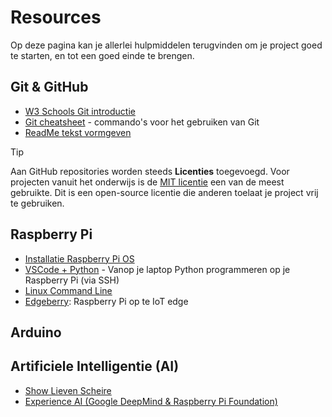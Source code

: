 # Resources
Op deze pagina kan je allerlei hulpmiddelen terugvinden om je project goed te starten, en tot een goed einde te brengen.

## Git & GitHub
- [W3 Schools Git introductie](https://www.w3schools.com/git/git_intro.asp?remote=github)
- [Git cheatsheet](https://education.github.com/git-cheat-sheet-education.pdf) - commando's voor het gebruiken van Git
- [ReadMe tekst vormgeven](https://docs.github.com/en/get-started/writing-on-github/getting-started-with-writing-and-formatting-on-github/basic-writing-and-formatting-syntax)

> [!TIP]
> Aan GitHub repositories worden steeds **Licenties** toegevoegd. Voor projecten vanuit het onderwijs is de [MIT licentie](https://opensource.org/license/mit)
> een van de meest gebruikte. Dit is een open-source licentie die anderen toelaat je project vrij te gebruiken.


## Raspberry Pi
- [Installatie Raspberry Pi OS](https://www.youtube.com/watch?v=ntaXWS8Lk34&ab_channel=RaspberryPi)
- [VSCode + Python](https://github.com/Edgeberry/.github/blob/main/documentation/GettingStarted.md#application-development) - Vanop je laptop Python programmeren op je Raspberry Pi (via SSH)
- [Linux Command Line](https://media.datacamp.com/legacy/image/upload/v1700047731/Marketing/Blog/Bash_Cheat_Sheet.pdf)
- [Edgeberry](https://github.com/Edgeberry): Raspberry Pi op te IoT edge


## Arduino

## Artificiele Intelligentie (AI)
- [Show Lieven Scheire](https://www.youtube.com/watch?v=jQCIUKkanv8&t=449s&ab_channel=ICTechNL)
- [Experience AI (Google DeepMind & Raspberry Pi Foundation)](https://experience-ai.org/en)
